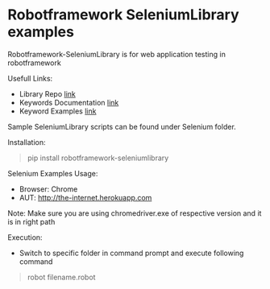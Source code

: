 # Robotframework SeleniumLibrary examples

Robotframework-SeleniumLibrary is for web application testing in robotframework

Usefull Links:

 - Library Repo [link](https://github.com/robotframework/SeleniumLibrary)
 - Keywords Documentation [link](http://robotframework.org/SeleniumLibrary/SeleniumLibrary.html)
 - Keyword Examples [link](https://github.com/robotframework/SeleniumLibrary/tree/master/atest/acceptance/keywords)

Sample SeleniumLibrary scripts can be found under Selenium folder.

Installation:

  > pip install robotframework-seleniumlibrary

Selenium Examples Usage:

 - Browser: Chrome
 - AUT: http://the-internet.herokuapp.com

Note: Make sure you are using chromedriver.exe of respective version and it is in right path

Execution: 

 - Switch to specific folder in command prompt and execute following command
  > robot filename.robot